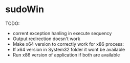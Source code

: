 sudoWin
=======

TODO:
- corrent exception hanling in execute sequency
- Output redirection doesn't work
- Make x64 version to correctly work for x86 process:
 - If x64 version in System32 folder it wont be available
 - Run x86 version of application if both are available
